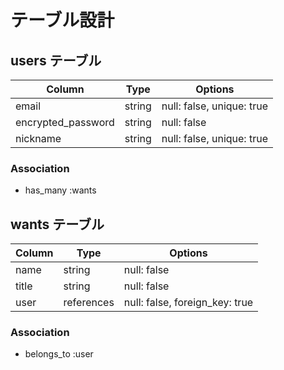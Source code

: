 # テーブル設計

## users テーブル
| Column                | Type       | Options                        |
| --------------------- | ---------- | ------------------------------ |
| email                 | string     | null: false, unique: true      |
| encrypted_password    | string     | null: false                    |
| nickname              | string     | null: false, unique: true      |

### Association

- has_many :wants

## wants テーブル
| Column                | Type       | Options                        |
| --------------------- | ---------- | ------------------------------ |
| name                  | string     | null: false                    |
| title                 | string     | null: false                    |
| user                  | references | null: false, foreign_key: true |

### Association

- belongs_to :user